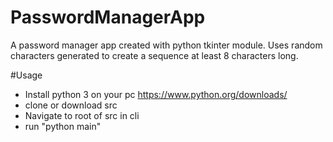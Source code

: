 # PasswordManagerApp
A password manager app created with python tkinter module. 
Uses random characters generated to create a sequence at least 8 characters long.

#Usage
* Install python 3 on your pc
  https://www.python.org/downloads/
* clone or download src
* Navigate to root of src in cli
* run "python main"
